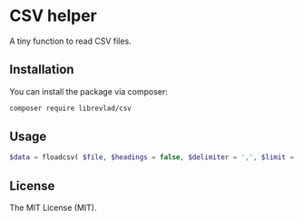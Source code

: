 # CSV helper

A tiny function to read CSV files.

## Installation

You can install the package via composer:

```bash
composer require librevlad/csv
```

## Usage
```php
$data = floadcsv( $file, $headings = false, $delimiter = ',', $limit = null )
```

## License

The MIT License (MIT).
